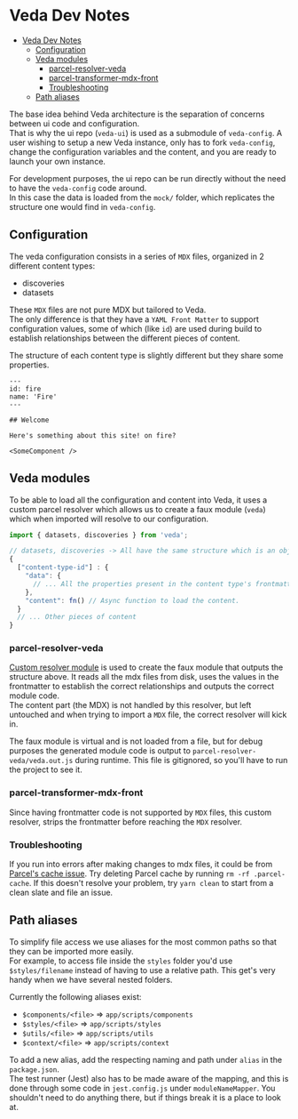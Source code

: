 # Veda Dev Notes

- [Veda Dev Notes](#veda-dev-notes)
  - [Configuration](#configuration)
  - [Veda modules](#veda-modules)
    - [parcel-resolver-veda](#parcel-resolver-veda)
    - [parcel-transformer-mdx-front](#parcel-transformer-mdx-front)
    - [Troubleshooting](#troubleshooting)
  - [Path aliases](#path-aliases)


The base idea behind Veda architecture is the separation of concerns between ui code and configuration.  
That is why the ui repo (`veda-ui`) is used as a submodule of `veda-config`.
A user wishing to setup a new Veda instance, only has to fork `veda-config`, change the configuration variables and the content, and you are ready to launch your own instance.

For development purposes, the ui repo can be run directly without the need to have the `veda-config` code around.  
In this case the data is loaded from the `mock/` folder, which replicates the structure one would find in `veda-config`.

## Configuration
The veda configuration consists in a series of `MDX` files, organized in 2 different content types:
- discoveries
- datasets

These `MDX` files are not pure MDX but tailored to Veda.  
The only difference is that they have a `YAML Front Matter` to support configuration values, some of which (like `id`) are used during build to establish relationships between the different pieces of content.

The structure of each content type is slightly different but they share some properties.
```
---
id: fire
name: 'Fire'
---

## Welcome

Here's something about this site! on fire?

<SomeComponent />
```

## Veda modules
To be able to load all the configuration and content into Veda, it uses a custom parcel resolver which allows us to create a faux module (`veda`) which when imported will resolve to our configuration.

```js
import { datasets, discoveries } from 'veda';

// datasets, discoveries -> All have the same structure which is an object keyed by the content type id.
{
  ["content-type-id"] : {
    "data": {
      // ... All the properties present in the content type's frontmatter.
    },
    "content": fn() // Async function to load the content.
  }
  // ... Other pieces of content
}
```

### parcel-resolver-veda

[Custom resolver module](../../parcel-resolver-veda/index.js) is used to create the faux module that outputs the structure above. It reads all the mdx files from disk, uses the values in the frontmatter to establish the correct relationships and outputs the correct module code.  
The content part (the MDX) is not handled by this resolver, but left untouched and when trying to import a `MDX` file, the correct resolver will kick in.

The faux module is virtual and is not loaded from a file, but for debug purposes the generated module code is output to `parcel-resolver-veda/veda.out.js` during runtime. This file is gitignored, so you'll have to run the project to see it.

### parcel-transformer-mdx-front

Since having frontmatter code is not supported by `MDX` files, this custom resolver, strips the frontmatter before reaching the `MDX` resolver.

### Troubleshooting

If you run into errors after making changes to mdx files, it could be from [Parcel's cache issue](https://github.com/parcel-bundler/parcel/issues/7247). Try deleting Parcel cache by running `rm -rf .parcel-cache`. If this doesn't resolve your problem, try `yarn clean` to start from a clean slate and file an issue.

## Path aliases

To simplify file access we use aliases for the most common paths so that they can be imported more easily.  
For example, to access file inside the `styles` folder you'd use `$styles/filename` instead of having to use a relative path. This get's very handy when we have several nested folders.

Currently the following aliases exist:
- `$components/<file>` => `app/scripts/components`
- `$styles/<file>` => `app/scripts/styles`
- `$utils/<file>` => `app/scripts/utils`
- `$context/<file>` => `app/scripts/context`

To add a new alias, add the respecting naming and path under `alias` in the `package.json`.  
The test runner (Jest) also has to be made aware of the mapping, and this is done through some code in `jest.config.js` under `moduleNameMapper`. You shouldn't need to do anything there, but if things break it is a place to look at.
